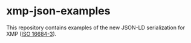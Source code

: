 # xmp-json-examples

This repository contains examples of the new JSON-LD serialization for XMP ([ISO 16684-3](https://www.iso.org/standard/79384.html)).
